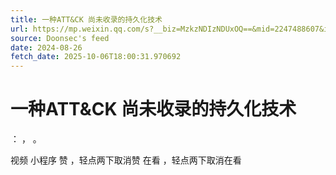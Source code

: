 ```yaml
---
title: 一种ATT&CK 尚未收录的持久化技术
url: https://mp.weixin.qq.com/s?__biz=MzkzNDIzNDUxOQ==&mid=2247488607&idx=4&sn=2635a273a7e52d28b840d8b1a58ac9c5
source: Doonsec's feed
date: 2024-08-26
fetch_date: 2025-10-06T18:00:31.970692
---
```


# 一种ATT&CK 尚未收录的持久化技术

：
，
。

视频
小程序
赞
，轻点两下取消赞
在看
，轻点两下取消在看